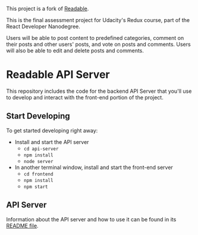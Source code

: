 This project is a fork of [Readable](https://github.com/udacity/reactnd-project-readable-starter). 

This is the final assessment project for Udacity's Redux course, part of the React Developer Nanodegree. 

Users will be able to post content to predefined categories, comment on their posts and other users' posts, and vote on posts and comments. Users will also be able to edit and delete posts and comments.

# Readable API Server

This repository includes the code for the backend API Server that you'll use to develop and interact with the front-end portion of the project.

## Start Developing

To get started developing right away:

* Install and start the API server
    - `cd api-server`
    - `npm install`
    - `node server`
* In another terminal window, install and start the front-end server
    - `cd frontend`
    - `npm install`
    - `npm start`

## API Server

Information about the API server and how to use it can be found in its [README file](api-server/README.md).

